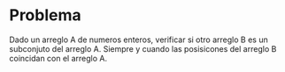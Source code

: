 # Problema

Dado un arreglo A de numeros enteros, verificar si otro arreglo B es un 
subconjuto del arreglo A. Siempre y cuando las posisicones del arreglo B 
coincidan con el arreglo A. 